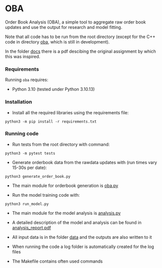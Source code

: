 OBA
====

Order Book Analysis (OBA), a simple tool to aggregate raw order book updates and use the
output for research and model fitting.

Note that all code has to be run from the root directory (except for the C++ code in directory [oba](oba), which is still in development).

In the folder [docs](docs) there is a pdf descibing the original assignment by which this was
inspired.

### Requirements

Running `oba` requires:

* Python 3.10 (tested under Python 3.10.13)

### Installation
* Install all the required libraries using the requirements file:
```console
python3 -m pip install -r requirements.txt
```

### Running code
* Run tests from the root directory with command:
```console
python3 -m pytest tests
```

* Generate orderbook data from the rawdata updates with (run times vary 15-30s per date):
```console
python3 generate_order_book.py 
```
* The main module for orderbook generation is [oba.py](oba/oba.py) 

* Run the model training code with:
```console
python3 run_model.py 
```
* The main module for the model analysis is [analysis.py](oba/analysis.py) 

* A detailed description of the model and analysis can be found in [analysis_report.pdf](docs/analysis_report.pdf)

* All input data is in the folder [data](data) and the outputs are also written to it

* When running the code a log folder is automatically created for the log files

* The Makefile contains often used commands
